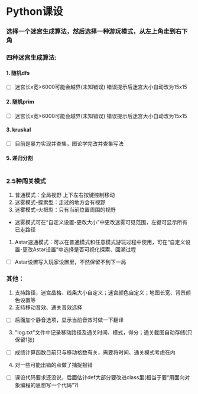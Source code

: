 # Python课设

### 选择一个迷宫生成算法，然后选择一种游玩模式，从左上角走到右下角
### 四种迷宫生成算法:
#### 1. 随机dfs 
 - [ ] 迷宫长x宽>6000可能会越界(未知错误) 错误提示后迷宫大小自动改为15x15
#### 2. 随机prim 
- [ ] 迷宫长x宽>6000可能会越界(未知错误) 错误提示后迷宫大小自动改为15x15
#### 3. kruskal 
 - [ ] 目前是暴力实现并查集，图论学完改并查集写法 
#### 5. 递归分割
#
### 2.5种闯关模式

 1. 普通模式：全局视野 上下左右按键控制移动
 2. 迷雾模式-探索型：走过的地方会有视野
 3. 迷雾模式-火把型：只有当前位置周围的视野
- 迷雾模式可在“自定义设置-更改大小”中更改迷雾可见范围，左键可显示所有已走路径

 1. Astar速通模式：可以在普通模式和任意模式游玩过程中使用，可在“自定义设置-更改Astar设置”中选择是否可视化探索、回溯过程
  - [ ] Astar设置写入玩家设置里，不然保留不到下一局

### 其他：
1. 支持路径，迷宫晶格、线条大小自定义；迷宫颜色自定义；地图长宽、背景颜色设置等
2. 支持移动音效、通关音效选择
 - [ ] 后面加个静音选项，显示当前音效时做一下翻译
3. "log.txt"文件中记录移动路径及通关时间、模式，得分；通关截图自动存储(只保留1张)
 - [ ] 成绩计算函数目前只与移动格数有关，需要将时间、通关模式考虑在内
4. 对一些可能出错的点做了捕捉报错

 - [ ] 课设代码要求还没说，后面估计def大部分要改进class里(相当于要“用面向对象编程的思想写一个代码”?)